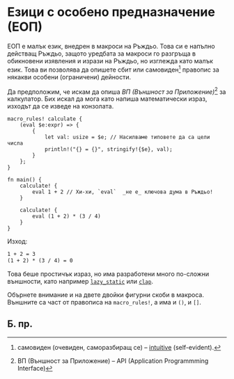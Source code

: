 # Езици с особено предназначение (ЕОП) 

ЕОП е малък език, внедрен в макроси на Ръждьо. Това си е напълно действащ
Ръждьо, защото уредбата за макроси го разгръща в обикновени изявления и изрази
на Ръждьо, но изглежда като малък език. Това ви позволява да опишете сбит или
самовиден[^intuitive] правопис за някакви особени (ограничени) дейности.

Да предположим, че искам да опиша _ВП (Външност за Приложение)_[^API] за
калкулатор. Бих искал да мога като напиша математически израз, изходът да се
изведе на конзолата.

```rust,editable
macro_rules! calculate {
    (eval $e:expr) => {
        {
            let val: usize = $e; // Насилваме типовете да са цели числа
            println!("{} = {}", stringify!{$e}, val);
        }
    };
}

fn main() {
    calculate! {
        eval 1 + 2 // Хи-хи, `eval`  _не е_ ключова дума в Ръждьо!
    }

    calculate! {
        eval (1 + 2) * (3 / 4)
    }
}
```

Изход:

```txt
1 + 2 = 3
(1 + 2) * (3 / 4) = 0
```

Това беше простичък израз, но има разработени много по-сложни външности,
като например [`lazy_static`](https://crates.io/crates/lazy_static) или
[`clap`](https://crates.io/crates/clap).

Обърнете внимание и на двете двойки фигурни скоби в макроса. Външните са част
от правописа на `macro_rules!`, а има и  `()`, и `[]`.


## Б. пр.

[^intuitive]: самовиден (очевиден, саморазбиращ се) – [intuitive][intuitive] (self-evident). 

[^API]: ВП (Външност за Приложение) – API (Application Programmming Interface)

[intuitive]: https://www.etymonline.com/word/intuitive
